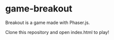 # game-breakout

Breakout is a game made with Phaser.js. 

Clone this repository and open index.html to play!